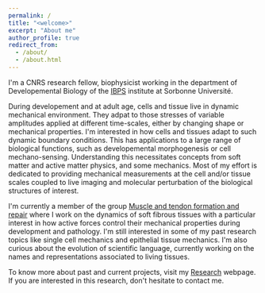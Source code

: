 ```yaml
---
permalink: /
title: "<welcome>"
excerpt: "About me"
author_profile: true
redirect_from: 
  - /about/
  - /about.html
---
```

  
I'm a CNRS research fellow, biophysicist working in the department of Developemental Biology of the [IBPS](https://www.ibps.sorbonne-universite.fr/en) institute at Sorbonne Université. 

During developement and at adult age, cells and tissue live in dynamic mechanical environment. They adpat to those stresses of variable amplitudes applied at different time-scales, either by changing shape or mechanical properties. I'm interested in how cells and tissues adapt to such dynamic boundary conditions. This has applications to a large range of biological functions, such as developemental morphogenesis or cell mechano-sensing. 
Understanding this necessitates concepts from soft matter and active matter physics, and some mechanics. Most of my effort is dedicated to providing mechanical measurements at the cell and/or tissue scales coupled to live imaging and molecular perturbation of the biological structures of interest. 

I'm currently a member of the group [Muscle and tendon formation and repair](https://www.ibps.sorbonne-universite.fr/en/research/developmental-biology-laboratory/muscle-and-tendon-formation-and-repair) where I work on the dynamics of soft fibrous tissues with a particular interest in how active forces control their mechanical properties during development and pathology. I'm still interested in some of my past research topics like single cell mechanics and epithelial tissue mechanics. I'm also curious about the evolution of scientific language, currently working on the names and representations associated to living tissues. 

To know more about past and current projects, visit my [Research](https://jonfouch.github.io/jonfouchard.github.io/portfolio.html) webpage. If you are interested in this research, don't hesitate to contact me. 


